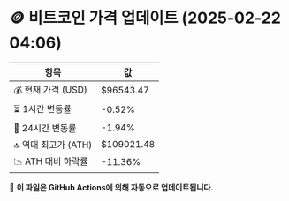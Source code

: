 # 🪙 비트코인 가격 업데이트 (2025-02-22 04:06)

| 항목                | 값 |
|--------------------|----------------|
| 💰 현재 가격 (USD) | $96543.47 |
| ⏳ 1시간 변동률    | -0.52% |
| 📆 24시간 변동률   | -1.94% |
| 🔝 역대 최고가 (ATH) | $109021.48 |
| 📉 ATH 대비 하락률 | -11.36% |

🔄 **이 파일은 GitHub Actions에 의해 자동으로 업데이트됩니다.**
